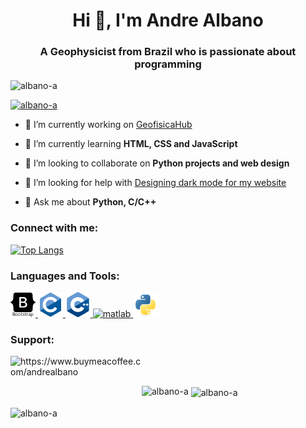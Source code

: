 <h1 align="center">Hi 👋, I'm Andre Albano</h1>
<h3 align="center">A Geophysicist from Brazil who is passionate about programming</h3>

<p align="left"> <img src="https://komarev.com/ghpvc/?username=albano-a&label=Profile%20views&color=0e75b6&style=flat" alt="albano-a" /> </p>

<p align="left"> <a href="https://github.com/ryo-ma/github-profile-trophy"><img src="https://github-profile-trophy.vercel.app/?username=albano-a" alt="albano-a" /></a> </p>

- 🔭 I’m currently working on [GeofisicaHub](https://github.com/albano-a/geofisica.github.io)

- 🌱 I’m currently learning **HTML, CSS and JavaScript**

- 👯 I’m looking to collaborate on **Python projects and web design**

- 🤝 I’m looking for help with [Designing dark mode for my website](geofisicahub.live)

- 💬 Ask me about **Python, C/C++**

<h3 align="left">Connect with me:</h3>
<p align="left">
</p>

[![Top Langs](https://github-readme-stats.vercel.app/api/top-langs/?username=albano-a)](https://github.com/anuraghazra/github-readme-stats)

<h3 align="left">Languages and Tools:</h3>
<p align="left"> <a href="https://getbootstrap.com" target="_blank" rel="noreferrer"> <img src="https://raw.githubusercontent.com/devicons/devicon/master/icons/bootstrap/bootstrap-plain-wordmark.svg" alt="bootstrap" width="40" height="40"/> </a> <a href="https://www.cprogramming.com/" target="_blank" rel="noreferrer"> <img src="https://raw.githubusercontent.com/devicons/devicon/master/icons/c/c-original.svg" alt="c" width="40" height="40"/> </a> <a href="https://www.w3schools.com/cpp/" target="_blank" rel="noreferrer"> <img src="https://raw.githubusercontent.com/devicons/devicon/master/icons/cplusplus/cplusplus-original.svg" alt="cplusplus" width="40" height="40"/> </a> <a href="https://www.mathworks.com/" target="_blank" rel="noreferrer"> <img src="https://upload.wikimedia.org/wikipedia/commons/2/21/Matlab_Logo.png" alt="matlab" width="40" height="40"/> </a> <a href="https://www.python.org" target="_blank" rel="noreferrer"> <img src="https://raw.githubusercontent.com/devicons/devicon/master/icons/python/python-original.svg" alt="python" width="40" height="40"/> </a> </p>

<h3 align="left">Support:</h3>
<p><a href="https://www.buymeacoffee.com/https://www.buymeacoffee.com/andrealbano"> <img align="left" src="https://cdn.buymeacoffee.com/buttons/v2/default-yellow.png" height="50" width="210" alt="https://www.buymeacoffee.com/andrealbano" /></a></p><br><br>

<div class="github-stats-container">
    <p><img align="left" src="https://github-readme-stats.vercel.app/api/top-langs?username=albano-a&show_icons=true&locale=en&layout=compact" alt="albano-a" /></p>
    <p>&nbsp;<img align="center" src="https://github-readme-stats.vercel.app/api?username=albano-a&show_icons=true&locale=en" alt="albano-a" /></p>
    <p><img align="center" src="https://github-readme-streak-stats.herokuapp.com/?user=albano-a&" alt="albano-a" /></p>
</div>

